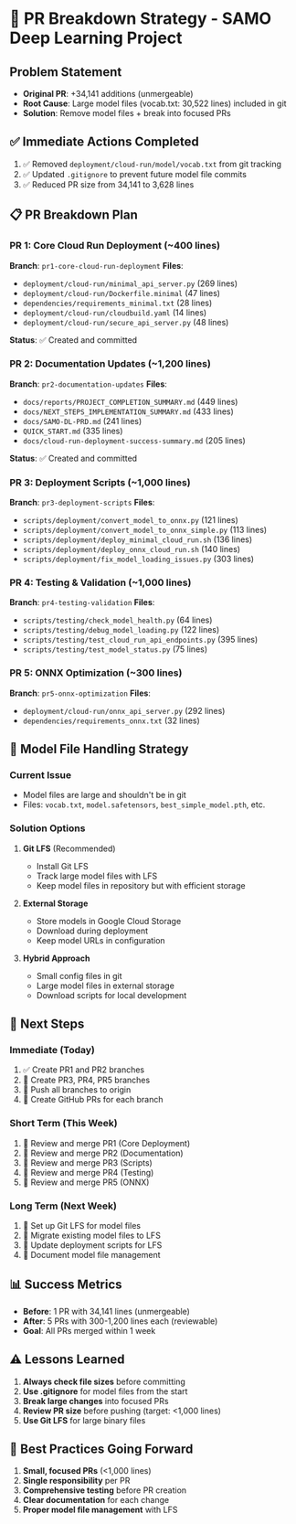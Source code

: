 # 🚨 PR Breakdown Strategy - SAMO Deep Learning Project

## **Problem Statement**
- **Original PR**: +34,141 additions (unmergeable)
- **Root Cause**: Large model files (vocab.txt: 30,522 lines) included in git
- **Solution**: Remove model files + break into focused PRs

## **✅ Immediate Actions Completed**
1. ✅ Removed `deployment/cloud-run/model/vocab.txt` from git tracking
2. ✅ Updated `.gitignore` to prevent future model file commits
3. ✅ Reduced PR size from 34,141 to 3,628 lines

## **📋 PR Breakdown Plan**

### **PR 1: Core Cloud Run Deployment** (~400 lines)
**Branch**: `pr1-core-cloud-run-deployment`
**Files**:
- `deployment/cloud-run/minimal_api_server.py` (269 lines)
- `deployment/cloud-run/Dockerfile.minimal` (47 lines)
- `dependencies/requirements_minimal.txt` (28 lines)
- `deployment/cloud-run/cloudbuild.yaml` (14 lines)
- `deployment/cloud-run/secure_api_server.py` (48 lines)

**Status**: ✅ Created and committed

### **PR 2: Documentation Updates** (~1,200 lines)
**Branch**: `pr2-documentation-updates`
**Files**:
- `docs/reports/PROJECT_COMPLETION_SUMMARY.md` (449 lines)
- `docs/NEXT_STEPS_IMPLEMENTATION_SUMMARY.md` (433 lines)
- `docs/SAMO-DL-PRD.md` (241 lines)
- `QUICK_START.md` (335 lines)
- `docs/cloud-run-deployment-success-summary.md` (205 lines)

**Status**: ✅ Created and committed

### **PR 3: Deployment Scripts** (~1,000 lines)
**Branch**: `pr3-deployment-scripts`
**Files**:
- `scripts/deployment/convert_model_to_onnx.py` (121 lines)
- `scripts/deployment/convert_model_to_onnx_simple.py` (113 lines)
- `scripts/deployment/deploy_minimal_cloud_run.sh` (136 lines)
- `scripts/deployment/deploy_onnx_cloud_run.sh` (140 lines)
- `scripts/deployment/fix_model_loading_issues.py` (303 lines)

### **PR 4: Testing & Validation** (~1,000 lines)
**Branch**: `pr4-testing-validation`
**Files**:
- `scripts/testing/check_model_health.py` (64 lines)
- `scripts/testing/debug_model_loading.py` (122 lines)
- `scripts/testing/test_cloud_run_api_endpoints.py` (395 lines)
- `scripts/testing/test_model_status.py` (75 lines)

### **PR 5: ONNX Optimization** (~300 lines)
**Branch**: `pr5-onnx-optimization`
**Files**:
- `deployment/cloud-run/onnx_api_server.py` (292 lines)
- `dependencies/requirements_onnx.txt` (32 lines)

## **🔧 Model File Handling Strategy**

### **Current Issue**
- Model files are large and shouldn't be in git
- Files: `vocab.txt`, `model.safetensors`, `best_simple_model.pth`, etc.

### **Solution Options**
1. **Git LFS** (Recommended)
   - Install Git LFS
   - Track large model files with LFS
   - Keep model files in repository but with efficient storage

2. **External Storage**
   - Store models in Google Cloud Storage
   - Download during deployment
   - Keep model URLs in configuration

3. **Hybrid Approach**
   - Small config files in git
   - Large model files in external storage
   - Download scripts for local development

## **🚀 Next Steps**

### **Immediate (Today)**
1. ✅ Create PR1 and PR2 branches
2. 🔄 Create PR3, PR4, PR5 branches
3. 🔄 Push all branches to origin
4. 🔄 Create GitHub PRs for each branch

### **Short Term (This Week)**
1. 🔄 Review and merge PR1 (Core Deployment)
2. 🔄 Review and merge PR2 (Documentation)
3. 🔄 Review and merge PR3 (Scripts)
4. 🔄 Review and merge PR4 (Testing)
5. 🔄 Review and merge PR5 (ONNX)

### **Long Term (Next Week)**
1. 🔄 Set up Git LFS for model files
2. 🔄 Migrate existing model files to LFS
3. 🔄 Update deployment scripts for LFS
4. 🔄 Document model file management

## **📊 Success Metrics**
- **Before**: 1 PR with 34,141 lines (unmergeable)
- **After**: 5 PRs with 300-1,200 lines each (reviewable)
- **Goal**: All PRs merged within 1 week

## **⚠️ Lessons Learned**
1. **Always check file sizes** before committing
2. **Use .gitignore** for model files from the start
3. **Break large changes** into focused PRs
4. **Review PR size** before pushing (target: <1,000 lines)
5. **Use Git LFS** for large binary files

## **🎯 Best Practices Going Forward**
1. **Small, focused PRs** (<1,000 lines)
2. **Single responsibility** per PR
3. **Comprehensive testing** before PR creation
4. **Clear documentation** for each change
5. **Proper model file management** with LFS 